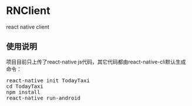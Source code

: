 # RNClient
react native client

## 使用说明
项目目前只上传了react-native js代码，其它代码都由react-native-cli默认生成<br/>
命令：<br/>
<pre>
react-native init TodayTaxi
cd TodayTaxi
npm install
react-native run-android
</pre>
